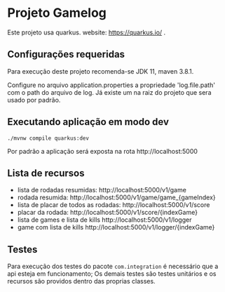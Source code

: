 # Projeto Gamelog

Este projeto usa quarkus. website: https://quarkus.io/ .

## Configurações requeridas
Para execução deste projeto recomenda-se JDK 11, maven 3.8.1.

Configure no arquivo application.properties a propriedade 'log.file.path' com o path do arquivo de log.
Já existe um na raiz do projeto que sera usado por padrão.
## Executando aplicação em modo dev
```shell script
./mvnw compile quarkus:dev
```
Por padrão a aplicação será exposta na rota http://localhost:5000

## Lista de recursos
* lista de rodadas resumidas: http://localhost:5000/v1/game
* rodada resumida: http://localhost:5000/v1/game/game_{gameIndex}
* lista de placar de todos as rodadas: http://localhost:5000/v1/score
* placar da rodada: http://localhost:5000/v1/score/{indexGame}
* lista de games e lista de kills http://localhost:5000/v1/logger
* game com lista de kills http://localhost:5000/v1/logger/{indexGame}
## Testes
Para execução dos testes do pacote `com.integration` é necessário que a api esteja em funcionamento;
Os demais testes são testes unitários e os recursos são providos dentro das proprias classes.